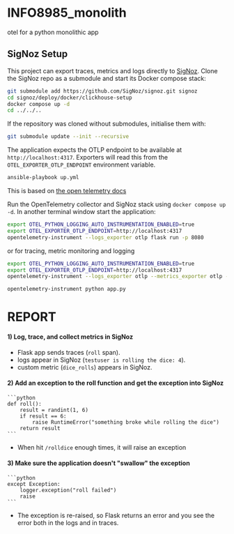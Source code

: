 # INFO8985_monolith
otel for a python monolithic app

## SigNoz Setup

This project can export traces, metrics and logs directly to [SigNoz](https://github.com/SigNoz/signoz).
Clone the SigNoz repo as a submodule and start its Docker compose stack:

```bash
git submodule add https://github.com/SigNoz/signoz.git signoz
cd signoz/deploy/docker/clickhouse-setup
docker compose up -d
cd ../../..
```

If the repository was cloned without submodules, initialise them with:

```bash
git submodule update --init --recursive
```

The application expects the OTLP endpoint to be available at `http://localhost:4317`.
Exporters will read this from the `OTEL_EXPORTER_OTLP_ENDPOINT` environment variable.

```bash
ansible-playbook up.yml
```

This is based on [the open telemetry docs](https://opentelemetry.io/docs/languages/python/getting-started/)

Run the OpenTelemetry collector and SigNoz stack using `docker compose up -d`. In another terminal window start the application:

```bash
export OTEL_PYTHON_LOGGING_AUTO_INSTRUMENTATION_ENABLED=true
export OTEL_EXPORTER_OTLP_ENDPOINT=http://localhost:4317
opentelemetry-instrument --logs_exporter otlp flask run -p 8080
```
or for tracing, metric monitoring and logging


```bash
export OTEL_PYTHON_LOGGING_AUTO_INSTRUMENTATION_ENABLED=true
export OTEL_EXPORTER_OTLP_ENDPOINT=http://localhost:4317
opentelemetry-instrument --logs_exporter otlp --metrics_exporter otlp --traces_exporter otlp --service_name dice-service flask run -p 8081
```

```bash
opentelemetry-instrument python app.py
```



# REPORT

#### **1) Log, trace, and collect metrics in SigNoz**

  * Flask app sends traces (`roll` span).
  * logs appear in SigNoz (`testuser is rolling the dice: 4`).
  * custom metric (`dice_rolls`) appears in SigNoz.


#### **2) Add an exception to the roll function and get the exception into SigNoz**


    ```python
    def roll():
        result = randint(1, 6)
        if result == 6:
            raise RuntimeError("something broke while rolling the dice")
        return result
    ```
  * When  hit `/rolldice` enough times, it will raise an exception 

#### **3) Make sure the application doesn't "swallow" the exception**

    ```python
    except Exception:
        logger.exception("roll failed")
        raise
    ```
  * The exception is re-raised, so Flask returns an error and you see the error both in the logs and in traces.
